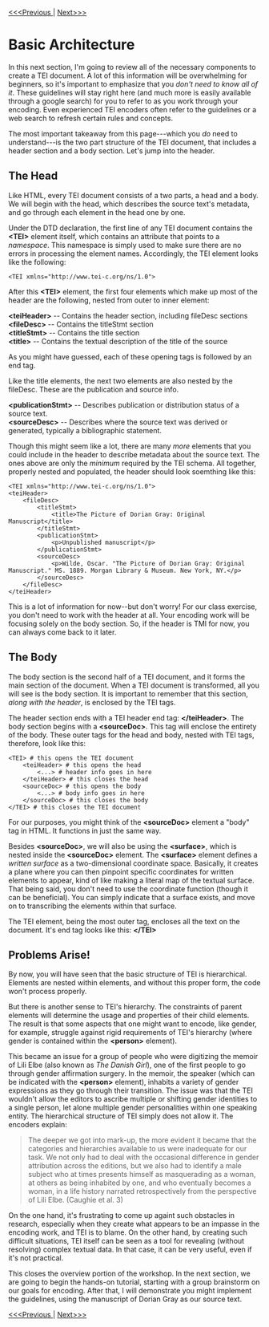 [<<<Previous  ](modules.md) | [Next>>>](preliminary.md)

# Basic Architecture

In this next section, I'm going to review all of the necessary components to create a TEI document. A lot of this information will be overwhelming for beginners, so it's important to emphasize that you *don't need to know all of it*. These guidelines will stay right here (and much more is easily available through a google search) for you to refer to as you work through your encoding. Even experienced TEI encoders often refer to the guidelines or a web search to refresh certain rules and concepts. 

The most important takeaway from this page---which you *do* need to understand---is the two part structure of the TEI document, that includes a header section and a body section. Let's jump into the header.

## The Head

Like HTML, every TEI document consists of a two parts, a head and a body. We will begin with the head, which describes the source text's metadata, and go through each element in the head one by one. 

Under the DTD declaration, the first line of any TEI document contains the **&lt;TEI>** element itself, which contains an attribute that points to a *namespace*. This namespace is simply used to make sure there are no errors in processing the element names. Accordingly, the TEI element looks like the following:

    <TEI xmlns="http://www.tei-c.org/ns/1.0">

After this **&lt;TEI>** element, the first four elements which make up most of the header are the following, nested from outer to inner element: 

**&lt;teiHeader>** -- Contains the header section, including fileDesc sections \
**&lt;fileDesc>** -- Contains the titleStmt section \
**&lt;titleStmt>** -- Contains the title section \
**&lt;title>** -- Contains the textual description of the title of the source

As you might have guessed, each of these opening tags is followed by an end tag. 

Like the title elements, the next two elements are also nested by the fileDesc. These are the publication and source info.

**&lt;publicationStmt>** -- Describes publication or distribution status of a source text.\
**&lt;sourceDesc>** -- Describes where the source text was derived or generated, typically a bibliographic statement.

Though this might seem like a lot, there are many *more* elements that you could include in the header to describe metadata about the source text. The ones above are only the *minimum* required by the TEI schema. All together, properly nested and populated, the header should look soemthing like this:


    <TEI xmlns="http://www.tei-c.org/ns/1.0">
    <teiHeader>
        <fileDesc>
            <titleStmt>
                <title>The Picture of Dorian Gray: Original Manuscript</title>
            </titleStmt>
            <publicationStmt>
                <p>Unpublished manuscript</p>
            </publicationStmt>
            <sourceDesc>
                <p>Wilde, Oscar. "The Picture of Dorian Gray: Original Manuscript." MS. 1889. Morgan Library & Museum. New York, NY.</p>
            </sourceDesc>
        </fileDesc>
    </teiHeader>

This is a lot of information for now--but don't worry! For our class exercise, you don't need to work with the header at all. Your encoding work will be focusing solely on the body section. So, if the header is TMI for now, you can always come back to it later. 

## The Body

The body section is the second half of a TEI document, and it forms the main section of the document. When a TEI document is transformed, all you will see is the body section. It is important to remember that this section, *along with the header*, is enclosed by the TEI tags.

The header section ends with a TEI header end tag: **&lt;/teiHeader>**. The body section begins with a **&lt;sourceDoc>**. This tag will enclose the entirety of the body. These outer tags for the head and body, nested with TEI tags, therefore, look like this:

    <TEI> # this opens the TEI document
        <teiHeader> # this opens the head
            <...> # header info goes in here
        </teiHeader> # this closes the head
        <sourceDoc> # this opens the body
            <...> # body info goes in here
        </sourceDoc> # this closes the body
    </TEI> # this closes the TEI document

For our purposes, you might think of the **&lt;sourceDoc>** element a "body" tag in HTML. It functions in just the same way. 

Besides **&lt;sourceDoc>**, we will also be using the **&lt;surface>**, which is nested inside the **&lt;sourceDoc>** element. The **&lt;surface>** element defines a *written surface* as a two-dimensional coordinate space. Basically, it creates a plane where you can then pinpoint specific coordinates for written elements to appear, kind of like making a literal map of the textual surface. That being said, you don't need to use the coordinate function (though it can be beneficial). You can simply indicate that a surface exists, and move on to transcribing the elements within that surface. 

The TEI element, being the most outer tag, encloses all the text on the document. It's end tag looks like this: **&lt;/TEI>**

## Problems Arise!

By now, you will have seen that the basic structure of TEI is hierarchical. Elements are nested within elements, and without this proper form, the code won't process properly. 

But there is another sense to TEI's hierarchy. The constraints of parent elements will determine the usage and properties of their child elements. The result is that some aspects that one might want to encode, like gender, for example, struggle against rigid requirements of TEI's hierarchy (where gender is contained within the **&lt;person>** element). 

This became an issue for a group of people who were digitizing the memoir of Lili Elbe (also known as *The Danish Girl*), one of the first people to go through gender affirmation surgery. In the memoir, the speaker (which can be indicated with the **&lt;person>** element), inhabits a variety of gender expressions as they go through their transition. The issue was that the TEI wouldn't allow the editors to ascribe multiple or shifting gender identities to a single person, let alone multiple gender personalities within one speaking entity. The hierarchical structure of TEI simply does not allow it. The encoders explain:

> The deeper we got into mark-up, the more evident it became that the categories and hierarchies available to us were inadequate for our task. We not only had to deal with the occasional difference in gender attribution across the editions, but we also had to identify a male subject who at times presents himself as masquerading as a woman, at others as being inhabited by one, and who eventually becomes a woman, in a life history narrated retrospectively from the perspective of Lili Elbe. (Caughie et al. 3)

On the one hand, it's frustrating to come up againt such obstacles in research, especially when they create what appears to be an impasse in the encoding work, and TEI is to blame. On the other hand, by creating such difficult situations, TEI itself can be seen as a tool for revealing (without resolving) complex textual data. In that case, it can be very useful, even if it's not practical. 

This closes the overview portion of the workshop. In the next section, we are going to begin the hands-on tutorial, starting with a group brainstorm on our goals for encoding. After that, I will demonstrate you might implement the guidelines, using the manuscript of Dorian Gray as our source text.

[<<<Previous  ](modules.md) | [Next>>>](preliminary.md)